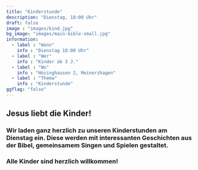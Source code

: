 ```yaml
---
title: "Kinderstunde"
description: "Dienstag, 18:00 Uhr"
draft: false
image : "images/kind.jpg"
bg_image: "images/main-bible-small.jpg"
information:
  - label : "Wann"
    info : "Dienstag 18:00 Uhr"
  - label : "Wer"
    info : "Kinder ab 3 J."
  - label : "Wo"
    info : "Hösinghausen 2, Meinerzhagen"
  - label : "Thema"
    info : "Kinderstunde"
ggflag: "false"
---
```


## Jesus liebt die Kinder!

### Wir laden ganz herzlich zu unseren Kinderstunden am Dienstag ein. Diese werden mit interessanten Geschichten aus der Bibel, gemeinsamem Singen und Spielen gestaltet. 

### Alle Kinder sind herzlich willkommen!
